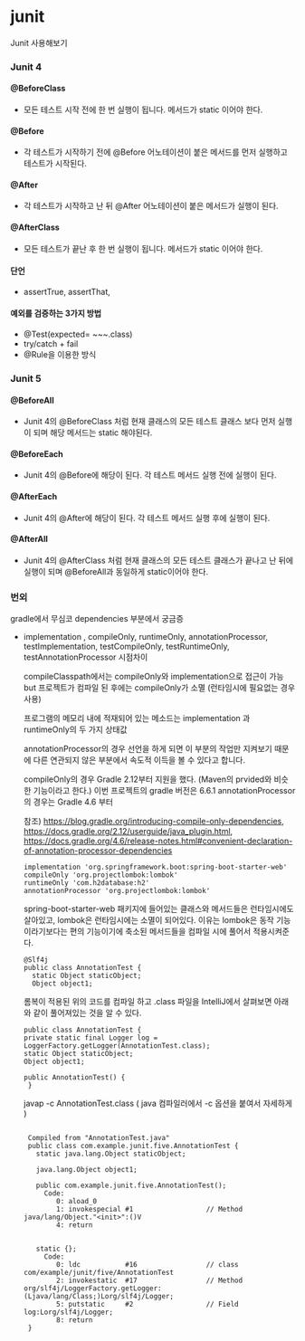 # junit
Junit 사용해보기


### Junit 4

#### @BeforeClass
 - 모든 테스트 시작 전에 한 번 실행이 됩니다. 메서드가 static 이어야 한다.

#### @Before
- 각 테스트가 시작하기 전에 @Before 어노테이션이 붙은 메서드를 먼저 실행하고 테스트가 시작된다.

#### @After
-  각 테스트가 시작하고 난 뒤 @After 어노테이션이 붙은 메서드가 실행이 된다.

#### @AfterClass
 - 모든 테스트가 끝난 후 한 번 실행이 됩니다. 메서드가 static 이어야 한다.
 
#### 단언
 - assertTrue, assertThat, 
 
#### 예외를 검증하는 3가지 방법
- @Test(expected= ~~~.class)
- try/catch + fail
- @Rule을 이용한 방식
  
 
 ### Junit 5
 
 #### @BeforeAll
  - Junit 4의 @BeforeClass 처럼 현재 클래스의 모든 테스트 클래스 보다 먼저 실행이 되며 해당 메서드는 static 해야된다.
 
 #### @BeforeEach
  - Junit 4의 @Before에 해당이 된다. 각 테스트 메서드 실행 전에 실행이 된다.
 
 #### @AfterEach
  - Junit 4의 @After에 해당이 된다. 각 테스트 메서드 실행 후에 실행이 된다.
 
 #### @AfterAll
  - Junit 4의 @AfterClass 처럼 현재 클래스의 모든 테스트 클래스가 끝나고 난 뒤에 실행이 되며 @BeforeAll과 동일하게 static이어야 한다.
  
  
    
  
 ### 번외
 
 gradle에서 무심코 dependencies 부분에서 궁금증
 
 - implementation , compileOnly, runtimeOnly, annotationProcessor, testImplementation, testCompileOnly, testRuntimeOnly, testAnnotationProcessor 시점차이
   
    compileClasspath에서는 compileOnly와 implementation으로 접근이 가능 but 프로젝트가 컴파일 된 후에는 compileOnly가 소멸 (런타임시에 필요없는 경우 사용)
    
    프로그램의 메모리 내에 적재되어 있는 메소드는 implementation 과 runtimeOnly의 두 가지 상태값
    
    annotationProcessor의 경우 선언을 하게 되면 이 부분의 작업만 지켜보기 때문에 다른 연관되지 않은 부분에서 속도적 이득을 볼 수 있다고 합니다.
    
    compileOnly의 경우 Gradle 2.12부터 지원을 했다. (Maven의 prvided와 비슷한 기능이라고 한다.) 이번 프로젝트의 gradle 버전은 6.6.1
    annotationProcessor의 경우는 Gradle 4.6 부터
    
     참조)
     https://blog.gradle.org/introducing-compile-only-dependencies,
     https://docs.gradle.org/2.12/userguide/java_plugin.html,
     https://docs.gradle.org/4.6/release-notes.html#convenient-declaration-of-annotation-processor-dependencies
     
    ```
    implementation 'org.springframework.boot:spring-boot-starter-web'
    compileOnly 'org.projectlombok:lombok'
    runtimeOnly 'com.h2database:h2'
    annotationProcessor 'org.projectlombok:lombok'
    ```
    spring-boot-starter-web 패키지에 들어있는 클래스와 메서드들은 런타임시에도 살아있고, lombok은 런타임시에는 소멸이 되어있다.
    이유는 lombok은 동작 기능이라기보다는 편의 기능이기에 축소된 메서드들을 컴파일 시에 풀어서 적용시켜준다.
    
    ```
    @Slf4j
    public class AnnotationTest {
      static Object staticObject;
      Object object1;
    ```
    롬복이 적용된 위의 코드를 컴파일 하고 .class 파일을 IntelliJ에서 살펴보면 아래와 같이 풀어져있는 것을 알 수 있다.
    ```
    public class AnnotationTest {
    private static final Logger log = LoggerFactory.getLogger(AnnotationTest.class);
    static Object staticObject;
    Object object1;

    public AnnotationTest() {
     }
    ```
    
    javap -c AnnotationTest.class ( java 컴파일러에서 -c 옵션을 붙여서 자세하게 )
    ```
     
     Compiled from "AnnotationTest.java"
     public class com.example.junit.five.AnnotationTest {
       static java.lang.Object staticObject;

       java.lang.Object object1;

       public com.example.junit.five.AnnotationTest();
         Code:
            0: aload_0
            1: invokespecial #1                  // Method java/lang/Object."<init>":()V
            4: return


       static {};
         Code:
            0: ldc           #16                 // class com/example/junit/five/AnnotationTest
            2: invokestatic  #17                 // Method org/slf4j/LoggerFactory.getLogger:(Ljava/lang/Class;)Lorg/slf4j/Logger;
            5: putstatic     #2                  // Field log:Lorg/slf4j/Logger;
            8: return
     } 
     ```
    
    
   
     
